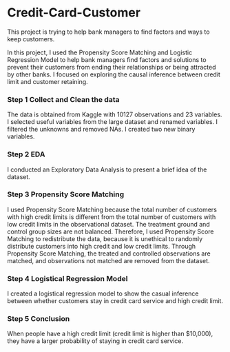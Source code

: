 # Credit-Card-Customer
This project is trying to help bank managers to find factors and ways to keep customers.

In this project, I used the Propensity Score Matching and Logistic Regression Model to help bank managers find factors and solutions to prevent their customers from ending their relationships or being attracted by other banks. I focused on exploring the causal inference between credit limit and customer retaining. 

### Step 1 Collect and Clean the data 
The data is obtained from Kaggle with 10127 observations and 23 variables. I selected useful variables from the large dataset and renamed variables. I filtered the unknowns and removed NAs. I created two new binary variables. 

### Step 2 EDA
I conducted an Exploratory Data Analysis to present a brief idea of the dataset. 

### Step 3 Propensity Score Matching
I used Propensity Score Matching because the total number of customers with high credit limits is different from the total number of customers with low credit limits in the observational dataset. The treatment ground and control group sizes are not balanced. Therefore, I used Propensity Score Matching to redistribute the data, because it is unethical to randomly distribute customers into high credit and low credit limits. Through Propensity Score Matching, the treated and controlled observations are matched, and observations not matched are removed from the dataset. 

### Step 4 Logistical Regression Model
I created a logistical regression model to show the casual inference between whether customers stay in credit card service and high credit limit. 

### Step 5 Conclusion
When people have a high credit limit (credit limit is higher than $10,000), they have a larger probability of staying in credit card service. 
